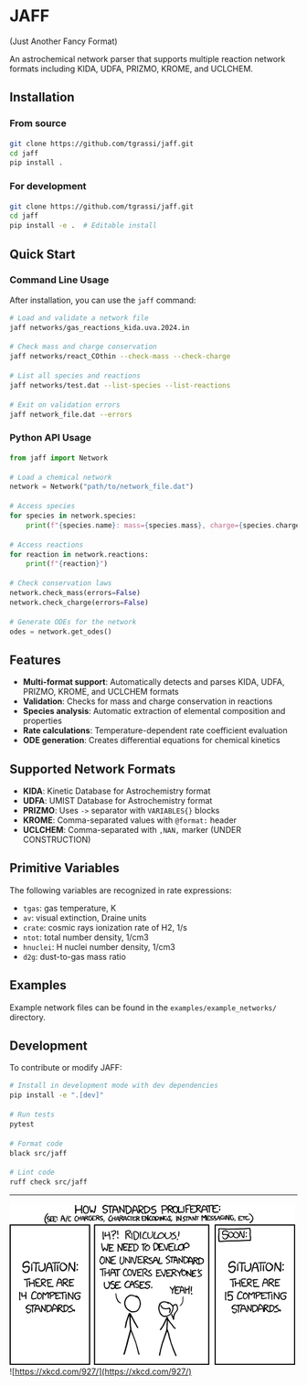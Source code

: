 # JAFF
(Just Another Fancy Format)

An astrochemical network parser that supports multiple reaction network formats including KIDA, UDFA, PRIZMO, KROME, and UCLCHEM.

## Installation

### From source
```bash
git clone https://github.com/tgrassi/jaff.git
cd jaff
pip install .
```

### For development
```bash
git clone https://github.com/tgrassi/jaff.git
cd jaff
pip install -e .  # Editable install
```

## Quick Start

### Command Line Usage

After installation, you can use the `jaff` command:

```bash
# Load and validate a network file
jaff networks/gas_reactions_kida.uva.2024.in

# Check mass and charge conservation
jaff networks/react_COthin --check-mass --check-charge

# List all species and reactions
jaff networks/test.dat --list-species --list-reactions

# Exit on validation errors
jaff network_file.dat --errors
```

### Python API Usage

```python
from jaff import Network

# Load a chemical network
network = Network("path/to/network_file.dat")

# Access species
for species in network.species:
    print(f"{species.name}: mass={species.mass}, charge={species.charge}")

# Access reactions
for reaction in network.reactions:
    print(f"{reaction}")
    
# Check conservation laws
network.check_mass(errors=False)
network.check_charge(errors=False)

# Generate ODEs for the network
odes = network.get_odes()
```

## Features

- **Multi-format support**: Automatically detects and parses KIDA, UDFA, PRIZMO, KROME, and UCLCHEM formats
- **Validation**: Checks for mass and charge conservation in reactions
- **Species analysis**: Automatic extraction of elemental composition and properties
- **Rate calculations**: Temperature-dependent rate coefficient evaluation
- **ODE generation**: Creates differential equations for chemical kinetics

## Supported Network Formats

- **KIDA**: Kinetic Database for Astrochemistry format
- **UDFA**: UMIST Database for Astrochemistry format  
- **PRIZMO**: Uses `->` separator with `VARIABLES{}` blocks
- **KROME**: Comma-separated values with `@format:` header
- **UCLCHEM**: Comma-separated with `,NAN,` marker (UNDER CONSTRUCTION)     

## Primitive Variables

The following variables are recognized in rate expressions:

- `tgas`: gas temperature, K      
- `av`: visual extinction, Draine units      
- `crate`: cosmic rays ionization rate of H2, 1/s     
- `ntot`: total number density, 1/cm3      
- `hnuclei`: H nuclei number density, 1/cm3     
- `d2g`: dust-to-gas mass ratio     

## Examples

Example network files can be found in the `examples/example_networks/` directory.

## Development

To contribute or modify JAFF:

```bash
# Install in development mode with dev dependencies
pip install -e ".[dev]"

# Run tests
pytest

# Format code
black src/jaff

# Lint code
ruff check src/jaff
```

-----------------------------
![xkcd:927](./assets/xkcd.png)               
![https://xkcd.com/927/](https://xkcd.com/927/)
